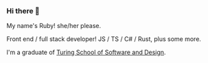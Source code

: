 ### Hi there 👋

My name's Ruby! she/her please. 

Front end / full stack developer! JS / TS / C# / Rust, plus some more.

I'm a graduate of [Turing School of Software and Design](https://turing.io). 
